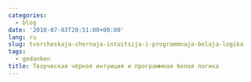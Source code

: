 ```yaml
---
categories:
  - blog
date: '2010-07-03T20:51:00+00:00'
lang: ru
slug: tvorcheskaja-chernaja-intuitsija-i-programmnaja-belaja-logika
tags:
  - gedanken
title: Творческая чёрная интуиция и программная белая логика
---
```




  
